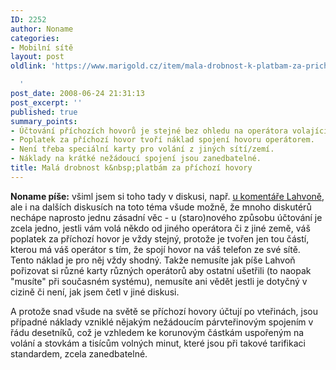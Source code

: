 ```yaml
---
ID: 2252
author: Noname
categories:
- Mobilní sítě
layout: post
oldlink: 'https://www.marigold.cz/item/mala-drobnost-k-platbam-za-prichozi-hovory

  '
post_date: 2008-06-24 21:31:13
post_excerpt: ''
published: true
summary_points:
- Účtování příchozích hovorů je stejné bez ohledu na operátora volajícího.
- Poplatek za příchozí hovor tvoří náklad spojení hovoru operátorem.
- Není třeba speciální karty pro volání z jiných sítí/zemí.
- Náklady na krátké nežádoucí spojení jsou zanedbatelné.
title: Malá drobnost k&nbsp;platbám za příchozí hovory
---
```


<strong>Noname píše:</strong> všiml jsem si toho tady v diskusi, např. <a href="http://www.marigold.cz/item/ano-platit-za-prichozi-hovory-na-mobil-se-vyplati#comment-178633">u komentáře Lahvoně</a>, ale i na dalších diskusích na toto téma všude možně, že mnoho diskutérů nechápe naprosto jednu zásadní věc - u (staro)nového způsobu účtování je zcela jedno, jestli vám volá někdo od jiného operátora či z jiné země, váš poplatek za příchozí hovor je vždy stejný, protože je tvořen jen tou částí, kterou má váš operátor s tím, že spojí hovor na váš telefon ze své sítě. Tento náklad je pro něj vždy shodný. Takže nemusíte jak píše Lahvoň pořizovat si různé karty různých operátorů aby ostatní ušetřili (to naopak "musíte" při současném systému), nemusíte ani vědět jestli je dotyčný v cizině či není, jak jsem četl v jiné diskusi.

A protože snad všude na světě se příchozí hovory účtují po vteřinách, jsou případné náklady vzniklé nějakým nežádoucím párvteřinovým spojením v řádu desetníků, což je vzhledem ke korunovým částkám uspořeným na volání a stovkám a tisícům volných minut, které jsou při takové tarifikaci standardem, zcela zanedbatelné.